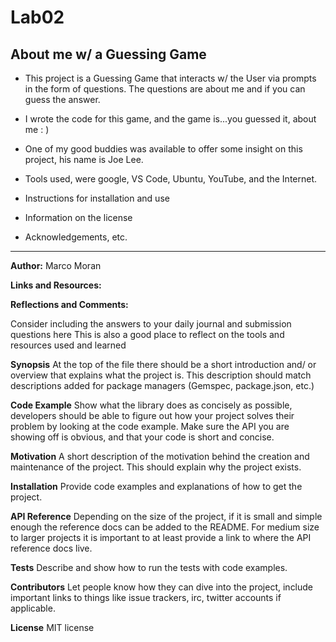 # Lab02
## About me w/ a Guessing Game

* This project is a Guessing Game that interacts w/ the User via prompts in the form of questions. The questions are about me and if you can guess the answer.
* I wrote the code for this game, and the game is...you guessed it, about me : )

* One of my good buddies was available to offer some insight on this project, his name is Joe Lee.

* Tools used, were google, VS Code, Ubuntu, YouTube, and the Internet.

* Instructions for installation and use

* Information on the license

* Acknowledgements, etc.

---

**Author:** Marco Moran

**Links and Resources:**

**Reflections and Comments:**

Consider including the answers to your daily journal and submission questions here
This is also a good place to reflect on the tools and resources used and learned

**Synopsis**
At the top of the file there should be a short introduction and/ or overview that explains what the project is. This description should match descriptions added for package managers (Gemspec, package.json, etc.)

**Code Example**
Show what the library does as concisely as possible, developers should be able to figure out how your project solves their problem by looking at the code example. Make sure the API you are showing off is obvious, and that your code is short and concise.

**Motivation**
A short description of the motivation behind the creation and maintenance of the project. This should explain why the project exists.

**Installation**
Provide code examples and explanations of how to get the project.

**API Reference**
Depending on the size of the project, if it is small and simple enough the reference docs can be added to the README. For medium size to larger projects it is important to at least provide a link to where the API reference docs live.

**Tests**
Describe and show how to run the tests with code examples.

**Contributors**
Let people know how they can dive into the project, include important links to things like issue trackers, irc, twitter accounts if applicable.

**License**
MIT license
